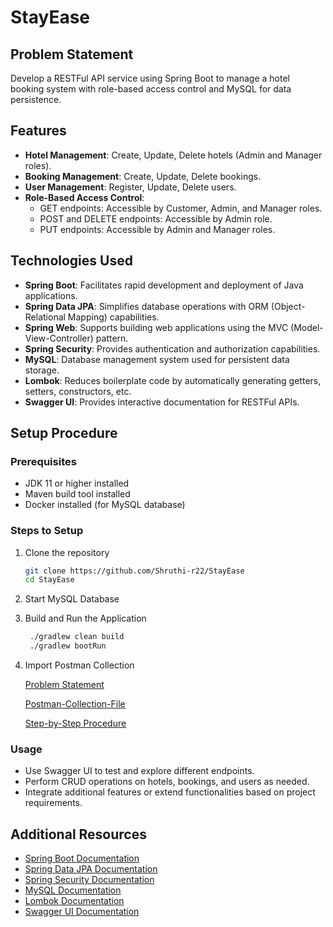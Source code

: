 # StayEase

## Problem Statement

Develop a RESTFul API service using Spring Boot to manage a hotel booking system with role-based access control and MySQL for data persistence.

## Features

- **Hotel Management**: Create, Update, Delete hotels (Admin and Manager roles).
- **Booking Management**: Create, Update, Delete bookings.
- **User Management**: Register, Update, Delete users.
- **Role-Based Access Control**:
    - GET endpoints: Accessible by Customer, Admin, and Manager roles.
    - POST and DELETE endpoints: Accessible by Admin role.
    - PUT endpoints: Accessible by Admin and Manager roles.

## Technologies Used

- **Spring Boot**: Facilitates rapid development and deployment of Java applications.
- **Spring Data JPA**: Simplifies database operations with ORM (Object-Relational Mapping) capabilities.
- **Spring Web**: Supports building web applications using the MVC (Model-View-Controller) pattern.
- **Spring Security**: Provides authentication and authorization capabilities.
- **MySQL**: Database management system used for persistent data storage.
- **Lombok**: Reduces boilerplate code by automatically generating getters, setters, constructors, etc.
- **Swagger UI**: Provides interactive documentation for RESTFul APIs.

## Setup Procedure

### Prerequisites

- JDK 11 or higher installed
- Maven build tool installed
- Docker installed (for MySQL database)

### Steps to Setup

1. Clone the repository
   ```bash
   git clone https://github.com/Shruthi-r22/StayEase
   cd StayEase
   ```
2. Start MySQL Database
 
3. Build and Run the Application
   ```bash
    ./gradlew clean build
    ./gradlew bootRun
   ```
5. Import Postman Collection

   [Problem Statement](./External_Resource/Week%204%20-%20Problem%20Statement_%20StayEase.pdf)

   [Postman-Collection-File](./External_Resource/StayEase.postman_collection.json)

   [Step-by-Step Procedure](https://learning.postman.com/docs/getting-started/importing-and-exporting/importing-data/)

### Usage

- Use Swagger UI to test and explore different endpoints.
- Perform CRUD operations on hotels, bookings, and users as needed.
- Integrate additional features or extend functionalities based on project requirements.

## Additional Resources

- [Spring Boot Documentation](https://spring.io/projects/spring-boot)
- [Spring Data JPA Documentation](https://spring.io/projects/spring-data-jpa)
- [Spring Security Documentation](https://spring.io/projects/spring-security)
- [MySQL Documentation](https://dev.mysql.com/doc/)
- [Lombok Documentation](https://projectlombok.org/)
- [Swagger UI Documentation](https://swagger.io/tools/swagger-ui/)
